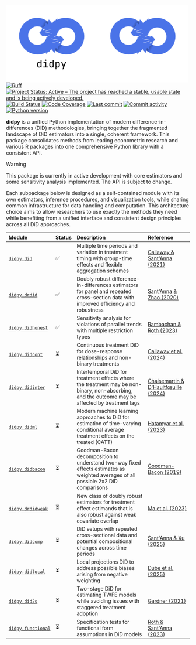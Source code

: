 <img src="docs/source/_static/didpy-light.png#gh-light-mode-only" width="250" align="left" alt="didpy logo"></img>
<img src="docs/source/_static/didpy-dark.png#gh-dark-mode-only" width="250" align="left" alt="didpy logo"></img>

[![Ruff](https://img.shields.io/endpoint?url=https://raw.githubusercontent.com/astral-sh/ruff/main/assets/badge/v2.json)](https://github.com/astral-sh/ruff)
[![Project Status: Active – The project has reached a stable, usable state and is being actively developed.](https://www.repostatus.org/badges/latest/active.svg)](https://www.repostatus.org/#active)
[![Build Status](https://github.com/jordandeklerk/didpy/actions/workflows/test.yml/badge.svg)](https://github.com/jordandeklerk/didpy/actions/workflows/test.yml)
[![Code Coverage](https://codecov.io/gh/jordandeklerk/didpy/branch/main/graph/badge.svg)](https://codecov.io/gh/jordandeklerk/didpy)
[![Last commit](https://img.shields.io/github/last-commit/jordandeklerk/didpy)](https://github.com/jordandeklerk/didpy/graphs/commit-activity)
[![Commit activity](https://img.shields.io/github/commit-activity/m/jordandeklerk/didpy)](https://github.com/jordandeklerk/didpy/graphs/commit-activity)
[![Python version](https://img.shields.io/badge/3.10%20%7C%203.11%20%7C%203.12%20%7C%203.13-blue?logo=python&logoColor=white)](https://www.python.org/)


__didpy__ is a unified Python implementation of modern difference-in-differences (DiD) methodologies, bringing together the fragmented landscape of DiD estimators into a single, coherent framework. This package consolidates methods from leading econometric research and various R packages into one comprehensive Python library with a consistent API.

> [!WARNING]
> This package is currently in active development with core estimators and some sensitivity analysis implemented. The API is subject to change.

Each subpackage below is designed as a self-contained module with its own estimators, inference procedures, and visualization tools, while sharing common infrastructure for data handling and computation. This architecture choice aims to allow researchers to use exactly the methods they need while benefiting from a unified interface and consistent design principles across all DiD approaches.

| Module | Status | Description | Reference |
|:-------|:-------|:------------|:----------|
| [`didpy.did`](https://github.com/jordandeklerk/didpy/tree/main/didpy/did) |✅| Multiple time periods and variation in treatment timing with group-time effects and flexible aggregation schemes | [Callaway & Sant'Anna (2021)](https://arxiv.org/pdf/1803.09015) |
| [`didpy.drdid`](https://github.com/jordandeklerk/didpy/tree/main/didpy/drdid) |✅| Doubly robust difference-in-differences estimators for panel and repeated cross-section data with improved efficiency and robustness | [Sant'Anna & Zhao (2020)](https://arxiv.org/pdf/1812.01723) |
| [`didpy.didhonest`](https://github.com/jordandeklerk/didpy/tree/main/didpy/didhonest) |✅| Sensitivity analysis for violations of parallel trends with multiple restriction types | [Rambachan & Roth (2023)](https://academic.oup.com/restud/article-abstract/90/5/2555/7039335?redirectedFrom=fulltext) |
| [`didpy.didcont`](https://github.com/jordandeklerk/didpy/tree/main/didpy/didcont) |⏳| Continuous treatment DiD for dose-response relationships and non-binary treatments | [Callaway et al. (2024)](https://arxiv.org/pdf/2107.02637) |
| [`didpy.didinter`](https://github.com/jordandeklerk/didpy/tree/main/didpy/didinter) |⏳| Intertemporal DiD for treatment effects where the treatment may be non-binary, non-absorbing, and the outcome may be affected by treatment lags | [Chaisemartin & D'Haultfœuille (2024)](https://arxiv.org/pdf/2007.04267) |
| [`didpy.didml`](https://github.com/jordandeklerk/didpy/tree/main/didpy/didml) |⏳| Modern machine learning approaches to DiD for estimation of time-varying conditional average treatment effects on the treated (CATT) | [Hatamyar et al. (2023)](https://arxiv.org/pdf/2310.11962) |
| [`didpy.didbacon`](https://github.com/jordandeklerk/didpy/tree/main/didpy/didbacon) |⏳| Goodman-Bacon decomposition to understand two-way fixed effects estimates as weighted averages of all possible 2x2 DiD comparisons | [Goodman-Bacon (2019)](https://cdn.vanderbilt.edu/vu-my/wp-content/uploads/sites/2318/2019/07/29170757/ddtiming_7_29_2019.pdf) |
| [`didpy.drdidweak`](https://github.com/jordandeklerk/didpy/tree/main/didpy/drdidweak) |⏳| New class of doubly robust estimators for treatment effect estimands that is also robust against weak covariate overlap | [Ma et al. (2023)](https://arxiv.org/pdf/2304.08974) |
| [`didpy.didcomp`](https://github.com/jordandeklerk/didpy/tree/main/didpy/didcomp) |⏳| DiD setups with repeated cross-sectional data and potential compositional changes across time periods | [Sant'Anna & Xu (2025)](https://arxiv.org/pdf/2304.13925) |
| [`didpy.didlocal`](https://github.com/jordandeklerk/didpy/tree/main/didpy/didlocal) |⏳| Local projections DiD to address possible biases arising from negative weighting | [Dube et al. (2025)](https://www.nber.org/system/files/working_papers/w31184/w31184.pdf) |
| [`didpy.did2s`](https://github.com/jordandeklerk/didpy/tree/main/didpy/did2s) |⏳| Two-stage DiD for estimating TWFE models while avoiding issues with staggered treatment adoption | [Gardner (2021)](https://jrgcmu.github.io/2sdd_current.pdf) |
| [`didpy.functional`](https://github.com/jordandeklerk/didpy/tree/main/didpy/functional) |⏳| Specification tests for functional form assumptions in DiD models | [Roth & Sant'Anna (2023)](https://arxiv.org/pdf/2010.04814) |
